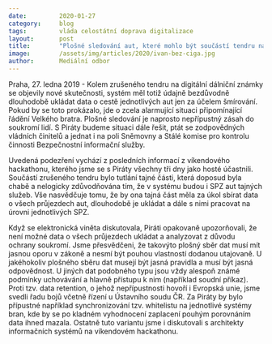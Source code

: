 ```yaml
---
date:         2020-01-27
category:     blog
tags:         vláda celostátní doprava digitalizace
layout:       post
title:        "Plošné sledování aut, které mohlo být součástí tendru na dálniční známky, je naprosto nepřípustným zásahem do soukromí lidí"
image:        /assets/img/articles/2020/ivan-bez-ciga.jpg
author:       Mediální odbor
---
```




Praha, 27. ledna 2019 - Kolem zrušeného tendru na digitální dálniční známky se objevily nové skutečnosti, systém měl totiž údajně bezdůvodně dlouhodobě ukládat data o cestě jednotlivých aut jen za účelem šmírování. Pokud by se toto prokázalo, jde o zcela alarmující situaci připomínající řádění Velkého bratra. Plošné sledování je naprosto nepřípustný zásah do soukromí lidí. S Piráty budeme situaci dále řešit, ptát se zodpovědných vládních činitelů a jednat i na poli Sněmovny a Stálé komise pro kontrolu činnosti Bezpečnostní informační služby.



Uvedená podezření vychází z posledních informací z víkendového hackathonu, kterého jsme se s Piráty všechny tři dny jako hosté účastnili. Součástí zrušeného tendru bylo tutlání tajné části, která doposud byla chabě a nelogicky zdůvodňována tím, že v systému budou i SPZ aut tajných služeb. Vše nasvědčuje tomu, že by ona tajná část měla za úkol sbírat data o všech průjezdech aut, dlouhodobě je ukládat a dále s nimi pracovat na úrovni jednotlivých SPZ. 



Když se elektronická viněta diskutovala, Piráti opakovaně upozorňovali, že není možné data o všech průjezdech ukládat a analyzovat z důvodu ochrany soukromí. Jsme přesvědčeni, že takovýto plošný sběr dat musí mít jasnou oporu v zákoně a nesmí být pouhou vlastností dodanou utajovaně. U jakéhokoliv plošného sběru dat musejí být jasná pravidla a musí být jasná odpovědnost. U jiných dat podobného typu jsou vždy alespoň známé podmínky uchovávání a hlavně přístupu k nim (například soudní příkaz). Proti tzv. data retention, o jehož nepřípustnosti hovoří i Evropská unie, jsme svedli řadu bojů včetně řízení u Ústavního soudu ČR. Za Piráty by bylo přípustné například synchronizování tzv. whitelistu na jednotlivé systémy bran, kde by se po kladném vyhodnocení zaplacení pouhým porovnáním data ihned mazala. Ostatně tuto variantu jsme i diskutovali s architekty informačních systémů na víkendovém hackathonu.

